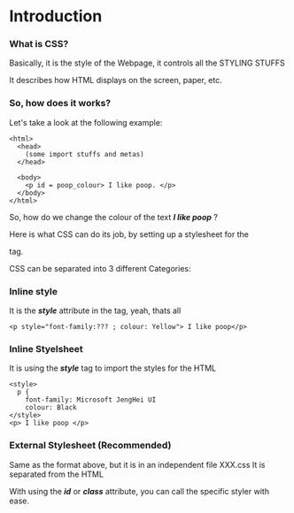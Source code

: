 # Introduction

### What is CSS?

Basically, it is the style of the Webpage, it controls all the STYLING STUFFS

It describes how HTML displays on the screen, paper, etc.

### So, how does it works?

Let's take a look at the following example:

```
<html>
  <head>
    (some import stuffs and metas)
  </head>
  
  <body>
    <p id = poop_colour> I like poop. </p>
  </body>
</html>
```

So, how do we change the colour of the text ***I like poop*** ?

Here is what CSS can do its job, by setting up a stylesheet for the <p> tag.

CSS can be separated into 3 different Categories:

### Inline style

It is the ***style*** attribute in the tag, yeah, thats all

```
<p style="font-family:??? ; colour: Yellow"> I like poop</p>
```

### Inline Styelsheet

It is using the ***style*** tag to import the styles for the HTML

```
<style>
  p {
    font-family: Microsoft JengHei UI
    colour: Black
</style>
<p> I like poop </p>
```

### External Stylesheet (Recommended)

Same as the format above, but it is in an independent file XXX.css
It is separated from the HTML

With using the ***id*** or ***class*** attribute, you can call the specific styler with ease.
